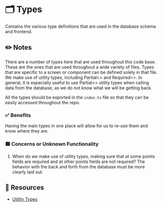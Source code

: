 # 🗂 Types
Contains the various type definitions that are used in the database schema and frontend.

## ✏️ Notes
There are a number of types here that are used throughout this code base. These are the ones that are used throughout a wide variety of files. Types that are specific to a screen or component can be defined solely in that file. We make use of utility types, including Partial<> and Required<>. In general, it is especially useful to use Partial<> utility types when calling data from the database, as we do not know what we will be getting back.

All the types should be exported in the `index.ts` file so that they can be easily accessed throughout the repo.

### ✅ Benefits
Having the main types in one place will allow for us to re-use them and know where they are.

### 🟥 Concerns or Unknown Functionality
1. When do we make use of utility types, making sure that at some points fields are required and at other points fields are not required? The behavior with the back and forth from the database must be more clearly laid out.

## 🔗 Resources
- [Utility Types](https://www.typescriptlang.org/docs/handbook/utility-types.html)